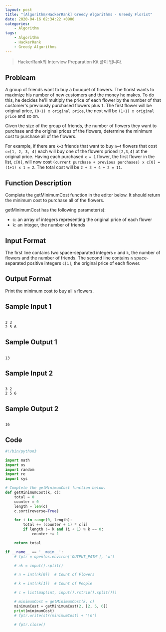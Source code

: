 ```yaml
---
layout: post
title: "[Algorithm/HackerRank] Greedy Algorithms - Greedy Florist"
date: 2020-04-16 02:34:22 +0900
categories: 
    - Algorithm
tags:
    - Algorithm
    - HackerRank
    - Greedy Algorithms
---
```


> HackerRank의 Interview Preparation Kit 풀이 입니다.

<!-- more -->


## Probleam
A group of friends want to buy a bouquet of flowers. The florist wants to maximize his number of new customers and the money he makes. To do this, he decides he'll multiply the price of each flower by the number of that customer's previously purchased flowers plus `1`. The first flower will be original price, `(0+1) x original price`, the next will be `(1+1) x original price` and so on.

Given the size of the group of friends, the number of flowers they want to purchase and the original prices of the flowers, determine the minimum cost to purchase all of the flowers.

For example, if there are `k=3` friends that want to buy `n=4` flowers that cost `c=[1, 2, 3, 4]` each will buy one of the flowers priced `[2,3,4]` at the original price. Having each purchased `x = 1` flower, the first flower in the list, `c[0]`, will now cost `(current purchase + previous purchases) x c[0] = (1+1) x 1 = 2`. The total cost will be `2 + 3 + 4 + 2 = 11`.

## Function Description
Complete the getMinimumCost function in the editor below. It should return the minimum cost to purchase all of the flowers.

getMinimumCost has the following parameter(s):
- c: an array of integers representing the original price of each flower
- k: an integer, the number of friends

## Input Format
The first line contains two space-separated integers `n` and `k`, the number of flowers and the number of friends.
The second line contains `n` space-separated positive integers `c[i]`, the original price of each flower.

## Output Format
Print the minimum cost to buy all `n` flowers.

## Sample Input 1
```

3 3
2 5 6
```


## Sample Output 1
```

13
```


## Sample Input 2
```

3 2
2 5 6
```


## Sample Output 2
```

16
```


## Code

```python
#!/bin/python3

import math
import os
import random
import re
import sys

# Complete the getMinimumCost function below.
def getMinimumCost(k, c):
    total = 0
    counter = 0
    length = len(c)
    c.sort(reverse=True)

    for i in range(0, length):
        total += (counter + 1) * c[i]
        if length != k and (i + 1) % k == 0:
            counter += 1

    return total

if __name__ == '__main__':
    # fptr = open(os.environ['OUTPUT_PATH'], 'w')

    # nk = input().split()

    # n = int(nk[0])  # Count of Flowers

    # k = int(nk[1])  # Count of People

    # c = list(map(int, input().rstrip().split()))

    # minimumCost = getMinimumCost(k, c)
    minimumCost = getMinimumCost(2, [2, 5, 6])
    print(minimumCost)
    # fptr.write(str(minimumCost) + '\n')

    # fptr.close()
```
